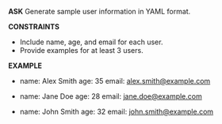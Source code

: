 <!-- __ASK__
Generate sample user information.

__CONSTRAINTS__

__EXAMPLE__ -->

__ASK__
Generate sample user information in YAML format.

__CONSTRAINTS__
- Include name, age, and email for each user.
- Provide examples for at least 3 users.

__EXAMPLE__
- name: Alex Smith
  age: 35
  email: alex.smith@example.com

- name: Jane Doe
  age: 28
  email: jane.doe@example.com

- name: John Smith
  age: 32
  email: john.smith@example.com
